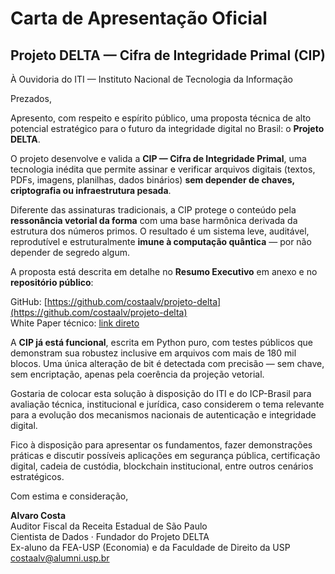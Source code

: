 # Carta de Apresentação Oficial  
## Projeto DELTA — Cifra de Integridade Primal (CIP)

À Ouvidoria do ITI — Instituto Nacional de Tecnologia da Informação

Prezados,

Apresento, com respeito e espírito público, uma proposta técnica de alto potencial estratégico para o futuro da integridade digital no Brasil: o **Projeto DELTA**.

O projeto desenvolve e valida a **CIP — Cifra de Integridade Primal**, uma tecnologia inédita que permite assinar e verificar arquivos digitais (textos, PDFs, imagens, planilhas, dados binários) **sem depender de chaves, criptografia ou infraestrutura pesada**. 

Diferente das assinaturas tradicionais, a CIP protege o conteúdo pela **ressonância vetorial da forma** com uma base harmônica derivada da estrutura dos números primos. O resultado é um sistema leve, auditável, reprodutível e estruturalmente **imune à computação quântica** — por não depender de segredo algum.

A proposta está descrita em detalhe no **Resumo Executivo** em anexo e no **repositório público**:

GitHub: [https://github.com/costaalv/projeto-delta](https://github.com/costaalv/projeto-delta)  
White Paper técnico: [link direto](https://github.com/costaalv/projeto-delta/blob/main/docs/whitepaper.md)

A **CIP já está funcional**, escrita em Python puro, com testes públicos que demonstram sua robustez inclusive em arquivos com mais de 180 mil blocos. Uma única alteração de bit é detectada com precisão — sem chave, sem encriptação, apenas pela coerência da projeção vetorial.

Gostaria de colocar esta solução à disposição do ITI e do ICP-Brasil para avaliação técnica, institucional e jurídica, caso considerem o tema relevante para a evolução dos mecanismos nacionais de autenticação e integridade digital.

Fico à disposição para apresentar os fundamentos, fazer demonstrações práticas e discutir possíveis aplicações em segurança pública, certificação digital, cadeia de custódia, blockchain institucional, entre outros cenários estratégicos.

Com estima e consideração,

**Alvaro Costa**  
Auditor Fiscal da Receita Estadual de São Paulo  
Cientista de Dados · Fundador do Projeto DELTA  
Ex-aluno da FEA-USP (Economia) e da Faculdade de Direito da USP  
costaalv@alumni.usp.br
